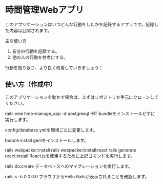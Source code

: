 # 時間管理Webアプリ
このアプリケーションはいつどんな行動をしたかを記録するアプリです。記録した内容は公開されます。

主な使い方
1. 自分の行動を記録する。
2. 他の人の行動を参考にする。

行動を振り返り、より良く改善していきましょう！


## 使い方（作成中）
このアプリケーションを動かす場合は、まずはリポジトリを手元にクローンしてください。

rails new time-manage_app -d postgresql -BT
  bundleをインストールせずに実行します。

config/database.ymlを環境ごとに変更します。

bundle install
  gemをインストールします。

rails webpacker:install
rails webpacker:install:react
rails generate react:install
  React.jsを使用するために上記コマンドを実行します。

rails db:create
  データベースへのマイグレーションを実行します。

rails s -b 0.0.0.0
  ブラウザからHello Railsが表示されることを確認します。